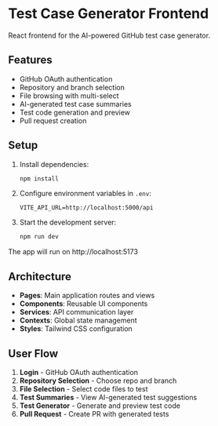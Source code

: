 # Test Case Generator Frontend

React frontend for the AI-powered GitHub test case generator.

## Features

- GitHub OAuth authentication
- Repository and branch selection
- File browsing with multi-select
- AI-generated test case summaries
- Test code generation and preview
- Pull request creation

## Setup

1. Install dependencies:
   ```bash
   npm install
   ```

2. Configure environment variables in `.env`:
   ```
   VITE_API_URL=http://localhost:5000/api
   ```

3. Start the development server:
   ```bash
   npm run dev
   ```

The app will run on http://localhost:5173

## Architecture

- **Pages**: Main application routes and views
- **Components**: Reusable UI components
- **Services**: API communication layer
- **Contexts**: Global state management
- **Styles**: Tailwind CSS configuration

## User Flow

1. **Login** - GitHub OAuth authentication
2. **Repository Selection** - Choose repo and branch
3. **File Selection** - Select code files to test
4. **Test Summaries** - View AI-generated test suggestions
5. **Test Generator** - Generate and preview test code
6. **Pull Request** - Create PR with generated tests